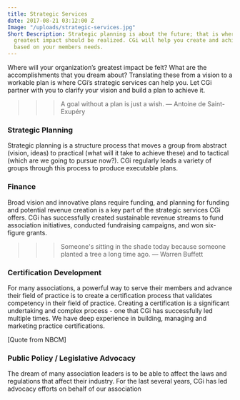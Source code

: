 ```yaml
---
title: Strategic Services
date: 2017-08-21 03:12:00 Z
Image: "/uploads/strategic-services.jpg"
Short Description: Strategic planning is about the future; that is where your organization's
  greatest impact should be realized. CGi will help you create and achieve a vision
  based on your members needs.
---
```


Where will your organization’s greatest impact be felt? What are the accomplishments that you dream
about? Translating these from a vision to a workable plan is where CGi’s strategic services can help you.
Let CGi partner with you to clarify your vision and build a plan to achieve it.

>>> A goal without a plan is just a wish.
― Antoine de Saint-Exupéry

### Strategic Planning
Strategic planning is a structure process that moves a group from abstract (vision, ideas) to practical
(what will it take to achieve these) and to tactical (which are we going to pursue now?). CGi regularly
leads a variety of groups through this process to produce executable plans.

### Finance
Broad vision and innovative plans require funding, and planning for funding and potential revenue
creation is a key part of the strategic services CGi offers. CGi has successfully created sustainable revenue
streams to fund association initiatives, conducted fundraising campaigns, and won six-figure grants.

>>> Someone's sitting in the shade today because someone planted a tree a long time ago.
― Warren Buffett

### Certification Development
For many associations, a powerful way to serve their members and advance their field of practice is to
create a certification process that validates competency in their field of practice. Creating a certification
is a significant undertaking and complex process - one that CGi has successfully led multiple times. We have deep experience in building, managing and marketing practice certifications.

[Quote from NBCM]

### Public Policy / Legislative Advocacy

The dream of many association leaders is to be able to affect the laws and regulations that affect their
industry. For the last several years, CGi has led advocacy efforts on behalf of our association
